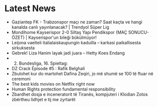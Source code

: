 # Latest News
-  Gaziantep FK - Trabzonspor maçı ne zaman? Saat kaçta ve hangi kanalda canlı yayınlanacak? | Trendyol Süper Lig
-  Mondihome Kayserispor 2-0 Siltaş Yapı Pendikspor (MAÇ SONUCU-ÖZET) | Kayserispor'un bileği bükülmüyor!
-  Leijona vaelteli italialaiskaupungin kaduilla – karkasi paikallisesta sirkuksesta
-  Gebrek! Liza Hanim layak jadi juara – Hetty Koes Endang
-  2. Bundesliga, 16. Spieltag:
-  DZ Crack Épisode #5 : Rafik Belghali
-  Zbulohet kur do martohet Dafina Zeqiri, jo më shumë se 100 të ftuar në ceremoni
-  The best kids movies on Netflix right now
-  Human Rights protection fundamental responsibility
-  Zbardhet dosja e inceneratorit të Tiranës, kompjuteri i Klodian Zotos zbërtheu lidhjet e tij me zyrtarët

